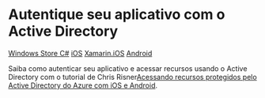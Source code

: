 ﻿<properties linkid="develop-mobile-tutorials-sso-android" urlDisplayName="Active Directory SSO Authentication with ADAL" pageTitle="Efetue logon e acesse recursos com o Active Directory (Android) | Centro de desenvolvimento dos Serviços Móveis" metaKeywords="" description="Saiba como adicionar autenticação a um aplicativo usando o Active Directory" metaCanonical="" disqusComments="1" umbracoNaviHide="1" documentationCenter="Mobile" title="Authenticate your app with Active Directory" authors="wesmc,mahender" />

<tags ms.service="mobile-services" ms.workload="mobile" ms.tgt_pltfrm="mobile-android" ms.topic="article" ms.date="11/21/2014" ms.author="mahender" />

# Autentique seu aplicativo com o Active Directory

<div class="dev-center-tutorial-selector sublanding">
<a href="/pt-br/documentation/articles/mobile-services-windows-store-dotnet-adal-sso-authentication" title="Windows Store C#" >Windows Store C#</a>
<a href="/pt-br/documentation/articles/mobile-services-dotnet-backend-ios-adal-sso-authentication" title="iOS">iOS</a>
<a href="/pt-br/documentation/articles/mobile-services-dotnet-backend-xamarin-ios-adal-sso-authentication" title="Xamarin.iOS">Xamarin.iOS</a>
<a href="/pt-br/documentation/articles/mobile-services-dotnet-backend-android-ad-authentication" title="Android" class="current">Android</a>
</div>

Saiba como autenticar seu aplicativo e acessar recursos usando o Active Directory com o tutorial de Chris Risner[Acessando recursos protegidos pelo Active Directory do Azure com iOS e Android].

<!-- URLs. -->
[Acessando recursos protegidos pelo Active Directory do Azure com iOS e Android]: http://chrisrisner.com/Accessing-Resources-Secured-by-Azure-Active-Directory-with-iOS-and-Android

<!--HONumber=35.1-->
